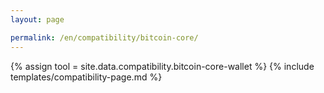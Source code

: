 ```yaml
---
layout: page

permalink: /en/compatibility/bitcoin-core/
---
```

{% assign tool = site.data.compatibility.bitcoin-core-wallet %}
{% include templates/compatibility-page.md %}
